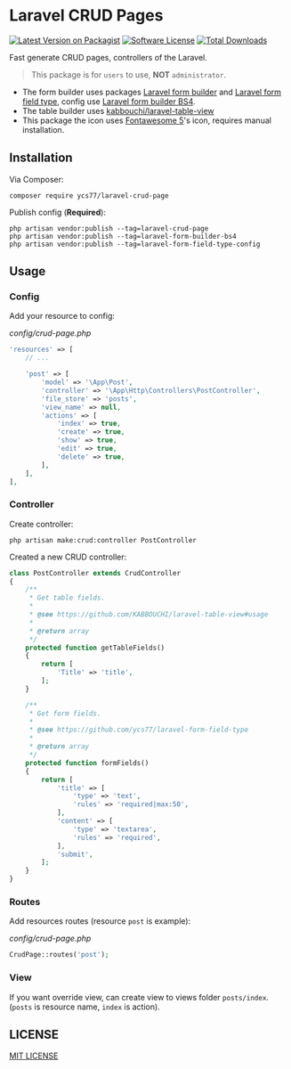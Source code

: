 # Laravel CRUD Pages

[![Latest Version on Packagist][ico-version]][link-packagist]
[![Software License][ico-license]](LICENSE.md)
[![Total Downloads][ico-downloads]][link-downloads]

Fast generate CRUD pages, controllers of the Laravel.

> This package is for `users` to use, **NOT** `administrator`.

* The form builder uses packages [Laravel form builder](https://github.com/kristijanhusak/laravel-form-builder) and [Laravel form field type](https://github.com/ycs77/laravel-form-field-type), config use [Laravel form builder BS4](https://github.com/ycs77/laravel-form-builder-bs4).
* The table builder uses [kabbouchi/laravel-table-view](https://github.com/kabbouchi/laravel-table-view)
* This package the icon uses [Fontawesome 5](https://fontawesome.com/)'s icon, requires manual installation.

## Installation

Via Composer:

```
composer require ycs77/laravel-crud-page
```

Publish config (**Required**):

```
php artisan vendor:publish --tag=laravel-crud-page
php artisan vendor:publish --tag=laravel-form-builder-bs4
php artisan vendor:publish --tag=laravel-form-field-type-config
```

## Usage

### Config

Add your resource to config:

*config/crud-page.php*
```php
'resources' => [
    // ...

    'post' => [
        'model' => '\App\Post',
        'controller' => '\App\Http\Controllers\PostController',
        'file_store' => 'posts',
        'view_name' => null,
        'actions' => [
            'index' => true,
            'create' => true,
            'show' => true,
            'edit' => true,
            'delete' => true,
        ],
    ],
],
```

### Controller

Create controller:

```
php artisan make:crud:controller PostController
```

Created a new CRUD controller:

```php
class PostController extends CrudController
{
    /**
     * Get table fields.
     *
     * @see https://github.com/KABBOUCHI/laravel-table-view#usage
     * 
     * @return array
     */
    protected function getTableFields()
    {
        return [
            'Title' => 'title',
        ];
    }

    /**
     * Get form fields.
     * 
     * @see https://github.com/ycs77/laravel-form-field-type
     * 
     * @return array
     */
    protected function formFields()
    {
        return [
            'title' => [
                'type' => 'text',
                'rules' => 'required|max:50',
            ],
            'content' => [
                'type' => 'textarea',
                'rules' => 'required',
            ],
            'submit',
        ];
    }
}

```

### Routes

Add resources routes (resource `post` is example):

*config/crud-page.php*
```php
CrudPage::routes('post');
```

### View

If you want override view, can create view to views folder `posts/index`. (`posts` is resource name, `index` is action).

## LICENSE

[MIT LICENSE](LICENSE.md)

[ico-version]: https://img.shields.io/packagist/v/ycs77/laravel-crud-page.svg?style=flat
[ico-license]: https://img.shields.io/badge/license-MIT-brightgreen.svg?style=flat
[ico-circleci]: https://img.shields.io/circleci/project/github/ycs77/laravel-crud-page/master.svg?style=flat
[ico-downloads]: https://img.shields.io/packagist/dt/ycs77/laravel-crud-page.svg?style=flat

[link-packagist]: https://packagist.org/packages/ycs77/laravel-crud-page
[link-circleci]: https://circleci.com/gh/ycs77/laravel-crud-page
[link-downloads]: https://packagist.org/packages/ycs77/laravel-crud-page
